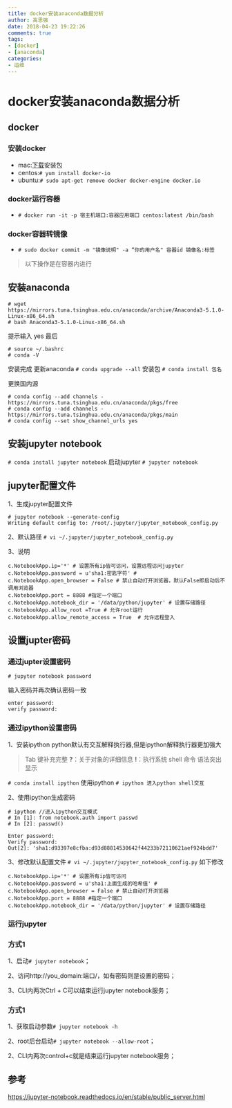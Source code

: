 ```yaml
---
title: docker安装anaconda数据分析
author: 高思强
date: 2018-04-23 19:22:26
comments: true
tags:
- [docker]
- [anaconda]
categories:
- 运维
---
```

# docker安装anaconda数据分析

## docker
### 安装docker
- mac:[下载](https://www.docker.com/community-edition#/mac)安装包
- centos:```# yum install docker-io```
- ubuntu:```# sudo apt-get remove docker docker-engine docker.io```
### docker运行容器
- ```# docker run -it -p 宿主机端口:容器应用端口 centos:latest /bin/bash```
### docker容器转镜像
- ```# sudo docker commit -m "镜像说明" -a “你的用户名" 容器id 镜像名:标签```

> 以下操作是在容器内进行
## 安装anaconda
```
# wget https://mirrors.tuna.tsinghua.edu.cn/anaconda/archive/Anaconda3-5.1.0-Linux-x86_64.sh
# bash Anaconda3-5.1.0-Linux-x86_64.sh
```
提示输入 yes
最后
```
# source ~/.bashrc
# conda -V
```
安装完成
更新anaconda
```# conda upgrade --all```
安装包
```# conda install 包名```

更换国内源
```
# conda config --add channels - https://mirrors.tuna.tsinghua.edu.cn/anaconda/pkgs/free
# conda config --add channels - https://mirrors.tuna.tsinghua.edu.cn/anaconda/pkgs/main
# conda config --set show_channel_urls yes
```

## 安装jupyter notebook
```# conda install jupyter notebook```
启动jupyter
```# jupyter notebook```

## jupyter配置文件
1、生成jupyter配置文件
```
# jupyter notebook --generate-config
Writing default config to: /root/.jupyter/jupyter_notebook_config.py
```

2、默认路径
```# vi ~/.jupyter/jupyter_notebook_config.py```

3、说明
```
c.NotebookApp.ip='*' # 设置所有ip皆可访问，设置远程访问jupyter
c.NotebookApp.password = u'sha1:密匙字符' # 
c.NotebookApp.open_browser = False # 禁止自动打开浏览器，默认False即启动后不调用浏览器
c.NotebookApp.port = 8888 #指定一个端口
c.NotebookApp.notebook_dir = '/data/python/jupyter' # 设置存储路径
c.NotebookApp.allow_root =True # 允许root运行
c.NotebookApp.allow_remote_access = True  # 允许远程登入
```

## 设置jupter密码
### 通过jupter设置密码
```
# jupyter notebook password
```
输入密码并再次确认密码一致

```
enter password:
verify password:
```

### 通过ipython设置密码
1、安装ipython
python默认有交互解释执行器,但是ipython解释执行器更加强大

> Tab 键补充完整
> **?**：关于对象的详细信息
> **!**：执行系统 shell 命令
> 语法突出显示

```# conda install ipython```
使用ipython
```# ipython 进入python shell交互```


2、使用ipython生成密码
```
# ipython //进入ipython交互模式
# In [1]: from notebook.auth import passwd
# In [2]: passwd()

Enter password: 
Verify password: 
Out[2]: 'sha1:d93397e8cfba:d93d88814530642f44233b72110621aef924bdd7'
```

3、修改默认配置文件
```# vi ~/.jupyter/jupyter_notebook_config.py```
如下修改
```
c.NotebookApp.ip='*' # 设置所有ip皆可访问
c.NotebookApp.password = u'sha1:上面生成的哈希值' # 
c.NotebookApp.open_browser = False # 禁止自动打开浏览器
c.NotebookApp.port = 8888 #指定一个端口
c.NotebookApp.notebook_dir = '/data/python/jupyter' # 设置存储路径
```

### 运行jupyter
### 方式1
1、启动`# jupyter notebook`；

2、访问http://you_domain:端口/，如有密码则是设置的密码；

3、CLI内两次Ctrl + C可以结束运行jupyter notebook服务；

### 方式1
1、获取启动参数`# jupyter notebook -h`

2、root后台启动`# jupyter notebook --allow-root`；

2、CLI内两次control+c就是结束运行jupyter notebook服务；

## 参考
https://jupyter-notebook.readthedocs.io/en/stable/public_server.html

